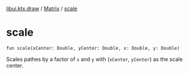 [libui.ktx.draw](../README.md) / [Matrix](README.md) / [scale](scale.md)

# scale

`fun scale(xCenter: Double, yCenter: Double, x: Double, y: Double)`

Scales pathes by a factor of `x` and `y` with (`xCenter`, `yCenter`) as the scale center.
